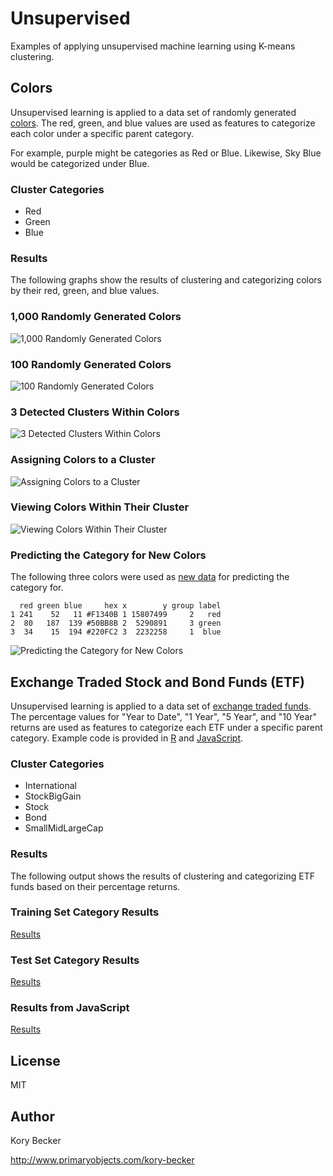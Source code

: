 Unsupervised
=====================

Examples of applying unsupervised machine learning using K-means clustering.

## Colors

Unsupervised learning is applied to a data set of randomly generated [colors](/colors/colors.R). The red, green, and blue values are used as features to categorize each color under a specific parent category.

For example, purple might be categories as Red or Blue. Likewise, Sky Blue would be categorized under Blue.

### Cluster Categories

- Red
- Green
- Blue

### Results

The following graphs show the results of clustering and categorizing colors by their red, green, and blue values.

### 1,000 Randomly Generated Colors

![1,000 Randomly Generated Colors](/images/plot0.png)

### 100 Randomly Generated Colors

![100 Randomly Generated Colors](/images/plot1.png)

### 3 Detected Clusters Within Colors

![3 Detected Clusters Within Colors](/images/plot2.png)

### Assigning Colors to a Cluster

![Assigning Colors to a Cluster](/images/plot3.png)

### Viewing Colors Within Their Cluster

![Viewing Colors Within Their Cluster](/images/plot4.png)

### Predicting the Category for New Colors

The following three colors were used as [new data](/colors/test.txt) for predicting the category for.

```text
  red green blue     hex x        y group label
1 241    52   11 #F1340B 1 15807499     2   red
2  80   187  139 #50BB8B 2  5290891     3 green
3  34    15  194 #220FC2 3  2232258     1  blue
```

![Predicting the Category for New Colors](/images/plot5.png)

## Exchange Traded Stock and Bond Funds (ETF)

Unsupervised learning is applied to a data set of [exchange traded funds](/etf/data/vanguard-etf.tsv). The percentage values for "Year to Date", "1 Year", "5 Year", and "10 Year" returns are used as features to categorize each ETF under a specific parent category. Example code is provided in [R](/etf/etf.R) and [JavaScript](/etf/etf.js).

### Cluster Categories

- International
- StockBigGain
- Stock
- Bond
- SmallMidLargeCap

### Results

The following output shows the results of clustering and categorizing ETF funds based on their percentage returns.

### Training Set Category Results

[Results](/etf/results/train.csv)

### Test Set Category Results

[Results](/etf/results/test.csv)

### Results from JavaScript

[Results](/etf/results/train-js.csv)

## License

MIT

## Author

Kory Becker

http://www.primaryobjects.com/kory-becker
